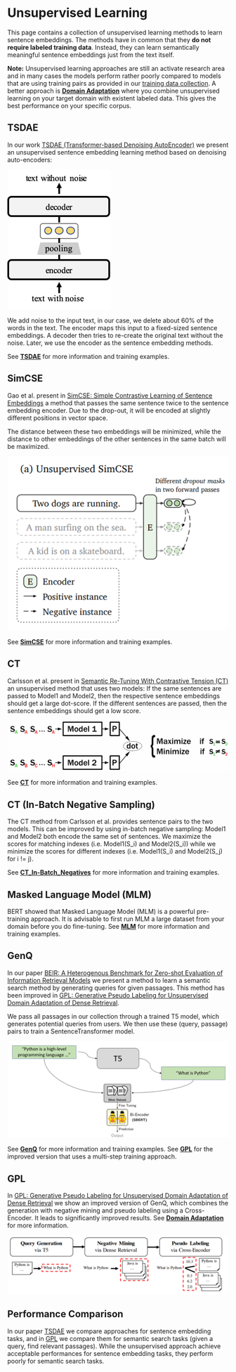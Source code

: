 # Unsupervised Learning

This page contains a collection of unsupervised learning methods to learn sentence embeddings. The methods have in common that they **do not require labeled training data**. Instead, they can learn semantically meaningful sentence embeddings just from the text itself.

**Note:** Unsupervised learning approaches are still an activate research area and in many cases the models perform rather poorly compared to models that are using training pairs as provided in our [training data collection](https://huggingface.co/datasets/sentence-transformers/embedding-training-data). A better approach is **[Domain Adaptation](../domain_adaptation/README.md)** where you combine unsupervised learning on your target domain with existent labeled data. This gives the best performance on your specific corpus.


## TSDAE
In our work [TSDAE (Transformer-based Denoising AutoEncoder)](https://arxiv.org/abs/2104.06979) we present an unsupervised sentence embedding learning method based on denoising auto-encoders:

![](https://raw.githubusercontent.com/UKPLab/sentence-transformers/master/docs/img/TSDAE.png)

We add noise to the input text, in our case, we delete about 60% of the words in the text. The encoder maps this input to a fixed-sized sentence embeddings. A decoder then tries to re-create the original text without the noise. Later, we use the encoder as the sentence embedding methods.

See **[TSDAE](TSDAE/README.md)** for more information and training examples.

## SimCSE

Gao et al. present in [SimCSE: Simple Contrastive Learning of Sentence Embeddings](https://arxiv.org/abs/2104.08821) a method that passes the same sentence twice to the sentence embedding encoder. Due to the drop-out, it will be encoded at slightly different positions in vector space.

The distance between these two embeddings will be minimized, while the distance to other embeddings of the other sentences in the same batch will be maximized.

![SimCSE working](https://raw.githubusercontent.com/UKPLab/sentence-transformers/master/docs/img/SimCSE.png)

See **[SimCSE](SimCSE/README.md)** for more information and training examples.

## CT

Carlsson et al. present in [Semantic Re-Tuning With Contrastive Tension (CT)](https://openreview.net/pdf?id=Ov_sMNau-PF) an unsupervised method that uses two models: If the same sentences are passed to Model1 and Model2, then the respective sentence embeddings should get a large dot-score. If the different sentences are passed, then the sentence embeddings should get a low score.

![CT working](https://raw.githubusercontent.com/UKPLab/sentence-transformers/master/docs/img/CT.jpg)

See **[CT](CT/README.md)** for more information and training examples.

## CT (In-Batch Negative Sampling)

The CT method from Carlsson et al. provides sentence pairs to the two models. This can be improved by using in-batch negative sampling: Model1 and Model2 both encode the same set of sentences. We maximize the scores for matching indexes (i.e. Model1(S_i) and Model2(S_i)) while we minimize the scores for different indexes (i.e. Model1(S_i) and Model2(S_j) for i != j).

See **[CT_In-Batch_Negatives](CT_In-Batch_Negatives/README.md)** for more information and training examples.

## Masked Language Model (MLM)
BERT showed that Masked Language Model (MLM) is a powerful pre-training approach. It is advisable to first run MLM a large dataset from your domain before you do fine-tuning. See **[MLM](MLM/README.md)** for more information and training examples.

## GenQ

In our paper [BEIR: A Heterogenous Benchmark for Zero-shot Evaluation of Information Retrieval Models](https://arxiv.org/abs/2104.08663)  we present a method to learn a semantic search method by generating queries for given passages. This method has been improved in [GPL: Generative Pseudo Labeling for Unsupervised Domain Adaptation of Dense Retrieval](https://arxiv.org/abs/2112.07577).

We pass all passages in our collection through a trained T5 model, which generates potential queries from users. We then use these (query, passage) pairs to train a SentenceTransformer model.

![Query Generation](https://raw.githubusercontent.com/UKPLab/sentence-transformers/master/docs/img/query-generation.png)

See **[GenQ](query_generation/README.md)** for more information and training examples. See **[GPL](../domain_adaptation/README.md)** for the improved version that uses a multi-step training approach.

## GPL

In [GPL: Generative Pseudo Labeling for Unsupervised Domain Adaptation of Dense Retrieval](https://arxiv.org/abs/2112.07577) we show an improved version of GenQ, which combines the generation with negative mining and pseudo labeling using a Cross-Encoder. It leads to significantly improved results. See **[Domain Adaptation](../domain_adaptation/README.md)** for more information.

![GPL Architecture](https://raw.githubusercontent.com/UKPLab/sentence-transformers/master/docs/img/gpl_architecture.png)


## Performance Comparison

In our paper
[TSDAE](https://arxiv.org/abs/2104.06979) we compare approaches for sentence embedding tasks, and in [GPL](https://arxiv.org/abs/2112.07577) we compare them for semantic search tasks (given a query, find relevant passages). While the unsupervised approach achieve acceptable performances for sentence embedding tasks, they perform poorly for semantic search tasks.
